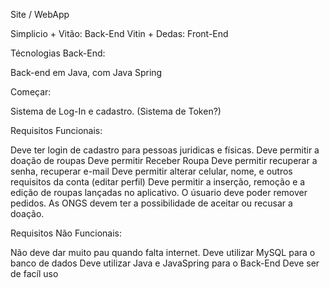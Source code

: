 Site / WebApp

Simplicio + Vitão: Back-End
Vitin + Dedas:     Front-End


Técnologias Back-End:

Back-end em Java, com Java Spring


Começar:

Sistema de Log-In e cadastro. (Sistema de Token?)

Requisitos Funcionais:

Deve ter login de cadastro para pessoas juridicas e físicas.
Deve permitir a doação de roupas
Deve permitir Receber Roupa
Deve permitir recuperar a senha, recuperar e-mail
Deve permitir alterar celular, nome, e outros requisitos da conta (editar perfil)
Deve permitir a inserção, remoção e a edição de roupas lançadas no aplicativo.
O úsuario deve poder remover pedidos.
As ONGS devem ter a possibilidade de aceitar ou recusar a doação.


Requisitos Não Funcionais:

Não deve dar muito pau quando falta internet.
Deve utilizar MySQL para o banco de dados
Deve utilizar Java e JavaSpring para o Back-End
Deve ser de facíl uso
